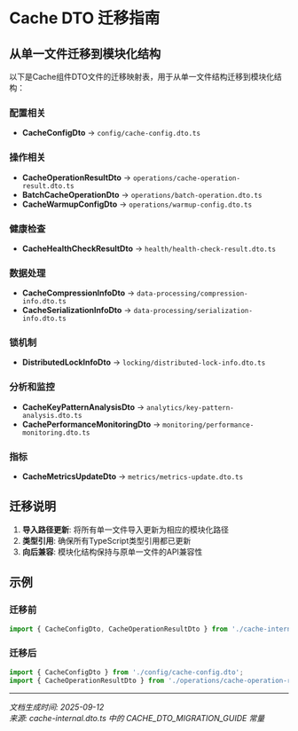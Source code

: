 # Cache DTO 迁移指南

## 从单一文件迁移到模块化结构

以下是Cache组件DTO文件的迁移映射表，用于从单一文件结构迁移到模块化结构：

### 配置相关
- **CacheConfigDto** → `config/cache-config.dto.ts`

### 操作相关  
- **CacheOperationResultDto** → `operations/cache-operation-result.dto.ts`
- **BatchCacheOperationDto** → `operations/batch-operation.dto.ts`
- **CacheWarmupConfigDto** → `operations/warmup-config.dto.ts`

### 健康检查
- **CacheHealthCheckResultDto** → `health/health-check-result.dto.ts`

### 数据处理
- **CacheCompressionInfoDto** → `data-processing/compression-info.dto.ts`
- **CacheSerializationInfoDto** → `data-processing/serialization-info.dto.ts`

### 锁机制
- **DistributedLockInfoDto** → `locking/distributed-lock-info.dto.ts`

### 分析和监控
- **CacheKeyPatternAnalysisDto** → `analytics/key-pattern-analysis.dto.ts`
- **CachePerformanceMonitoringDto** → `monitoring/performance-monitoring.dto.ts`

### 指标
- **CacheMetricsUpdateDto** → `metrics/metrics-update.dto.ts`

## 迁移说明

1. **导入路径更新**: 将所有单一文件导入更新为相应的模块化路径
2. **类型引用**: 确保所有TypeScript类型引用都已更新
3. **向后兼容**: 模块化结构保持与原单一文件的API兼容性

## 示例

### 迁移前
```typescript
import { CacheConfigDto, CacheOperationResultDto } from './cache-internal.dto';
```

### 迁移后  
```typescript
import { CacheConfigDto } from './config/cache-config.dto';
import { CacheOperationResultDto } from './operations/cache-operation-result.dto';
```

---

*文档生成时间: 2025-09-12*  
*来源: cache-internal.dto.ts 中的 CACHE_DTO_MIGRATION_GUIDE 常量*